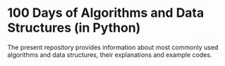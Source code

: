 # 100 Days of Algorithms and Data Structures (in Python)

The present repository provides information about most commonly used algorithms and data structures, their explanations and example codes. 
